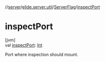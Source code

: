 //[server](../../../index.md)/[elide.server.util](../index.md)/[ServerFlag](index.md)/[inspectPort](inspect-port.md)

# inspectPort

[jvm]\
val [inspectPort](inspect-port.md): [Int](https://kotlinlang.org/api/latest/jvm/stdlib/kotlin/-int/index.html)

Port where inspection should mount.
